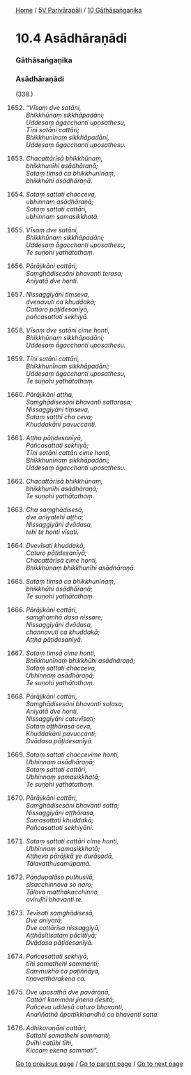 
[Home](/) / [5V Parivārapāḷi](/tipitaka/5V.md) / [10 Gāthāsaṅgaṇika](/tipitaka/5V/10.md)

# 10.4 Asādhāraṇādi

### Gāthāsaṅgaṇika

### Asādhāraṇādi

(338.)

1652. _“Vīsaṃ dve satāni,_  
_Bhikkhūnaṃ sikkhāpadāni;_  
_Uddesaṃ āgacchanti uposathesu,_  
_Tīṇi satāni cattāri;_  
_Bhikkhunīnaṃ sikkhāpadāni,_  
_Uddesaṃ āgacchanti uposathesu._  


1653. _Chacattārīsā bhikkhūnaṃ,_  
_bhikkhunīhi asādhāraṇā;_  
_Sataṃ tiṃsā ca bhikkhunīnaṃ,_  
_bhikkhūhi asādhāraṇā._  


1654. _Sataṃ sattati chacceva,_  
_ubhinnaṃ asādhāraṇā;_  
_Sataṃ sattati cattāri,_  
_ubhinnaṃ samasikkhatā._  


1655. _Vīsaṃ dve satāni,_  
_Bhikkhūnaṃ sikkhāpadāni;_  
_Uddesaṃ āgacchanti uposathesu,_  
_Te suṇohi yathātathaṃ._  


1656. _Pārājikāni cattāri,_  
_Saṃghādisesāni bhavanti terasa;_  
_Aniyatā dve honti._  


1657. _Nissaggiyāni tiṃseva,_  
_dvenavuti ca khuddakā;_  
_Cattāro pāṭidesanīyā,_  
_pañcasattati sekhiyā._  


1658. _Vīsaṃ dve satāni cime honti,_  
_Bhikkhūnaṃ sikkhāpadāni;_  
_Uddesaṃ āgacchanti uposathesu._  


1659. _Tīṇi satāni cattāri,_  
_Bhikkhunīnaṃ sikkhāpadāni;_  
_Uddesaṃ āgacchanti uposathesu,_  
_Te suṇohi yathātathaṃ._  


1660. _Pārājikāni aṭṭha,_  
_Saṃghādisesāni bhavanti sattarasa;_  
_Nissaggiyāni tiṃseva,_  
_Sataṃ saṭṭhi cha ceva;_  
_Khuddakāni pavuccanti._  


1661. _Aṭṭha pāṭidesanīyā,_  
_Pañcasattati sekhiyā;_  
_Tīṇi satāni cattāri cime honti,_  
_Bhikkhunīnaṃ sikkhāpadāni;_  
_Uddesaṃ āgacchanti uposathesu._  


1662. _Chacattārīsā bhikkhūnaṃ,_  
_bhikkhunīhi asādhāraṇā;_  
_Te suṇohi yathātathaṃ._  


1663. _Cha saṃghādisesā,_  
_dve aniyatehi aṭṭha;_  
_Nissaggiyāni dvādasa,_  
_tehi te honti vīsati._  


1664. _Dvevīsati khuddakā,_  
_Caturo pāṭidesanīyā;_  
_Chacattārīsā cime honti,_  
_Bhikkhūnaṃ bhikkhunīhi asādhāraṇā._  


1665. _Sataṃ tiṃsā ca bhikkhunīnaṃ,_  
_bhikkhūhi asādhāraṇā;_  
_Te suṇohi yathātathaṃ._  


1666. _Pārājikāni cattāri,_  
_saṃghamhā dasa nissare;_  
_Nissaggiyāni dvādasa,_  
_channavuti ca khuddakā;_  
_Aṭṭha pāṭidesanīyā._  


1667. _Sataṃ tiṃsā cime honti,_  
_Bhikkhunīnaṃ bhikkhūhi asādhāraṇā;_  
_Sataṃ sattati chacceva,_  
_Ubhinnaṃ asādhāraṇā;_  
_Te suṇohi yathātathaṃ._  


1668. _Pārājikāni cattāri,_  
_Saṃghādisesāni bhavanti soḷasa;_  
_Aniyatā dve honti,_  
_Nissaggiyāni catuvīsati;_  
_Sataṃ aṭṭhārasā ceva,_  
_Khuddakāni pavuccanti;_  
_Dvādasa pāṭidesanīyā._  


1669. _Sataṃ sattati chaccevime honti,_  
_Ubhinnaṃ asādhāraṇā;_  
_Sataṃ sattati cattāri,_  
_Ubhinnaṃ samasikkhatā;_  
_Te suṇohi yathātathaṃ._  


1670. _Pārājikāni cattāri,_  
_Saṃghādisesāni bhavanti satta;_  
_Nissaggiyāni aṭṭhārasa,_  
_Samasattati khuddakā;_  
_Pañcasattati sekhiyāni._  


1671. _Sataṃ sattati cattāri cime honti,_  
_Ubhinnaṃ samasikkhatā;_  
_Aṭṭheva pārājikā ye durāsadā,_  
_Tālavatthusamūpamā._  


1672. _Paṇḍupalāso puthusilā,_  
_sīsacchinnova so naro;_  
_Tālova matthakacchinno,_  
_aviruḷhī bhavanti te._  


1673. _Tevīsati saṃghādisesā,_  
_Dve aniyatā;_  
_Dve cattārīsa nissaggiyā,_  
_Aṭṭhāsītisataṃ pācittiyā;_  
_Dvādasa pāṭidesanīyā._  


1674. _Pañcasattati sekhiyā,_  
_tīhi samathehi sammanti;_  
_Sammukhā ca paṭiññāya,_  
_tiṇavatthārakena ca._  


1675. _Dve uposathā dve pavāraṇā,_  
_Cattāri kammāni jinena desitā;_  
_Pañceva uddesā caturo bhavanti,_  
_Anaññathā āpattikkhandhā ca bhavanti satta._  


1676. _Adhikaraṇāni cattāri,_  
_Sattahi samathehi sammanti;_  
_Dvīhi catūhi tīhi,_  
_Kiccaṃ ekena sammati”._  


[Go to previous page](/tipitaka/5V/10/10.3.md) / [Go to parent page](/tipitaka/5V/10.md) / [Go to next page](/tipitaka/5V/10/10.5.md)


